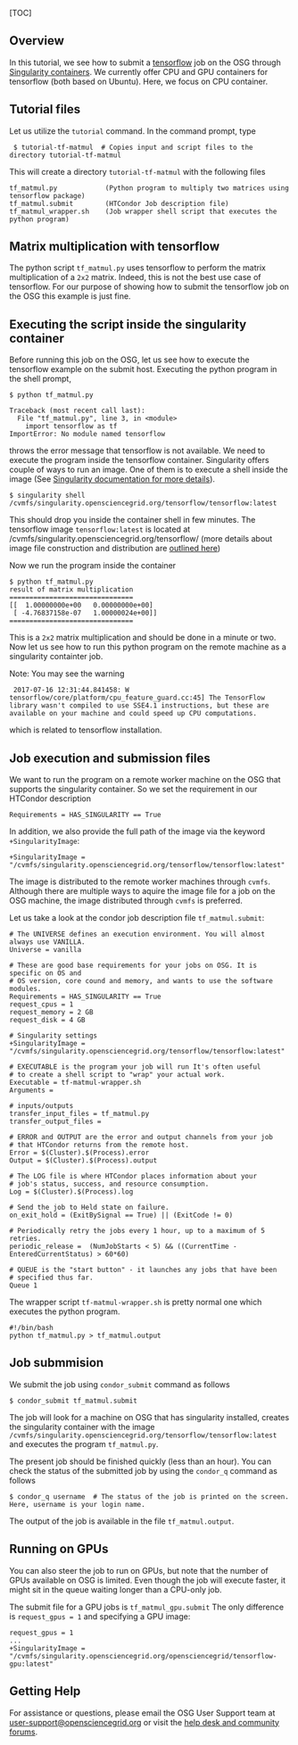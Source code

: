 [title]: - "Tensorflow matrix multiplication"
[TOC] 

## Overview

In this tutorial, we see how to submit a [tensorflow](https://www.tensorflow.org/) job on the OSG through [Singularity containers](https://support.opensciencegrid.org/solution/articles/12000024676-singularity-containers).  We currently offer CPU and GPU  containers for tensorflow (both based on Ubuntu). Here, we focus on CPU container.  

## Tutorial files

Let us utilize the `tutorial` command. In the command prompt, type

	 $ tutorial-tf-matmul  # Copies input and script files to the directory tutorial-tf-matmul
 
This will create a directory `tutorial-tf-matmul` with the following files

   
    tf_matmul.py            (Python program to multiply two matrices using tensorflow package)
    tf_matmul.submit        (HTCondor Job description file)
    tf_matmul_wrapper.sh    (Job wrapper shell script that executes the python program) 

## Matrix multiplication with tensorflow

The python script `tf_matmul.py` uses tensorflow to perform the matrix multiplication of a `2x2` matrix. Indeed, this is not
the best use case of tensorflow. For our purpose of showing how to submit the tensorflow job on the OSG this example is just fine. 

## Executing the script inside the singularity container

Before running this job on the OSG, let us see how to execute the tensorflow example on the submit host. Executing the python program in the shell prompt, 

    $ python tf_matmul.py 

    Traceback (most recent call last):
      File "tf_matmul.py", line 3, in <module>
        import tensorflow as tf
    ImportError: No module named tensorflow

throws the error message that tensorflow is not available.  We need to execute the program inside the tensorflow 
container. Singularity offers couple of ways to run an image. One of them is to execute a shell inside the 
image (See [Singularity documentation for more details](http://singularity.lbl.gov/user-guide)). 

    $ singularity shell /cvmfs/singularity.opensciencegrid.org/tensorflow/tensorflow:latest

This should drop you inside the container shell in few minutes. The tensorflow image `tensorflow:latest` is located 
at /cvmfs/singularity.opensciencegrid.org/tensorflow/ (more details about image file construction and distribution are [outlined here](https://support.opensciencegrid.org/solution/articles/12000024676-singularity-containers))

Now we run the program inside the container

    $ python tf_matmul.py
    result of matrix multiplication
    ===============================
    [[  1.00000000e+00   0.00000000e+00]
     [ -4.76837158e-07   1.00000024e+00]]
    ===============================

This is a `2x2` matrix multiplication and should be done in a minute or two.  Now let us see how to run this python program on the remote machine as a singularity containter job. 

Note: You may see the warning 

     2017-07-16 12:31:44.841458: W tensorflow/core/platform/cpu_feature_guard.cc:45] The TensorFlow library wasn't compiled to use SSE4.1 instructions, but these are available on your machine and could speed up CPU computations.

which is related to tensorflow installation. 

## Job execution and submission files

We want to run the program on a remote worker machine on the OSG that supports the singularity container. So we set the requirement in our HTCondor description 

    Requirements = HAS_SINGULARITY == True

In addition, we also provide the full path of the image via the keyword `+SingularityImage`:

    +SingularityImage = "/cvmfs/singularity.opensciencegrid.org/tensorflow/tensorflow:latest"

The image is distributed to the remote worker machines through `cvmfs`. Although there are multiple ways to aquire the 
image file for a job on the OSG machine, the image distributed through `cvmfs` is preferred. 
 
Let us take a look at the  condor job description file `tf_matmul.submit`: 

    # The UNIVERSE defines an execution environment. You will almost always use VANILLA.
    Universe = vanilla

    # These are good base requirements for your jobs on OSG. It is specific on OS and
    # OS version, core cound and memory, and wants to use the software modules. 
    Requirements = HAS_SINGULARITY == True
    request_cpus = 1
    request_memory = 2 GB
    request_disk = 4 GB

    # Singularity settings
    +SingularityImage = "/cvmfs/singularity.opensciencegrid.org/tensorflow/tensorflow:latest"

    # EXECUTABLE is the program your job will run It's often useful
    # to create a shell script to "wrap" your actual work.
    Executable = tf-matmul-wrapper.sh
    Arguments =

    # inputs/outputs
    transfer_input_files = tf_matmul.py
    transfer_output_files =

    # ERROR and OUTPUT are the error and output channels from your job
    # that HTCondor returns from the remote host.
    Error = $(Cluster).$(Process).error
    Output = $(Cluster).$(Process).output

    # The LOG file is where HTCondor places information about your
    # job's status, success, and resource consumption.
    Log = $(Cluster).$(Process).log

    # Send the job to Held state on failure. 
    on_exit_hold = (ExitBySignal == True) || (ExitCode != 0)

    # Periodically retry the jobs every 1 hour, up to a maximum of 5 retries.
    periodic_release =  (NumJobStarts < 5) && ((CurrentTime - EnteredCurrentStatus) > 60*60)

    # QUEUE is the "start button" - it launches any jobs that have been
    # specified thus far.
    Queue 1

The wrapper script `tf-matmul-wrapper.sh` is pretty normal one which executes the python program. 

    #!/bin/bash
    python tf_matmul.py > tf_matmul.output

## Job submmision 

We submit the job using `condor_submit` command as follows

	$ condor_submit tf_matmul.submit 

The job will look for a machine on OSG that has singularity installed, creates the singularity container with the 
image `/cvmfs/singularity.opensciencegrid.org/tensorflow/tensorflow:latest` and executes the program `tf_matmul.py`. 


The present job should be finished quickly (less than an hour). You can check the status of the submitted job by using the `condor_q` command as follows

	$ condor_q username  # The status of the job is printed on the screen. Here, username is your login name.

The output of the job is available in the file `tf_matmul.output`. 


## Running on GPUs

You can also steer the job to run on GPUs, but note that the number of GPUs available on 
OSG is limited. Even though the job will execute faster, it might sit in the queue waiting
longer than a CPU-only job.

The submit file for a GPU jobs is `tf_matmul_gpu.submit` The only difference is
`request_gpus = 1` and specifying a GPU image:

    request_gpus = 1
    ...
    +SingularityImage = "/cvmfs/singularity.opensciencegrid.org/opensciencegrid/tensorflow-gpu:latest"


## Getting Help
For assistance or questions, please email the OSG User Support team  at [user-support@opensciencegrid.org](mailto:user-support@opensciencegrid.org) or visit the [help desk and community forums](http://support.opensciencegrid.org).
